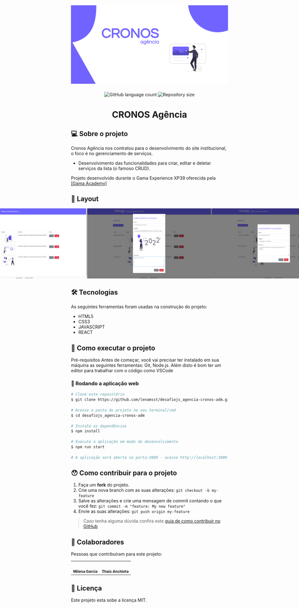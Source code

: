 <h1 align="center">
  <img src="https://github.com/lenamsst/desafiojs_agencia-cronos-adm/blob/main/assets/banner-marketing.png"/>
</h1>

<p align="center">
  <img alt="GitHub language count" src="https://img.shields.io/github/languages/count/lenamsst/desafiojs_agencia-cronos-adm">
  
  
  <img alt="Repository size" src="https://img.shields.io/github/repo-size/lenamsst/desafiojs_agencia-cronos-adm">



</p>

<h1 align="center">CRONOS Agência</h1>

## 💻 Sobre o projeto

Cronos Agência nos contratou para o desenvolvimento do site institucional, o foco é no gerenciamento de serviços.

- Desenvolvimento das funcionalidades para criar, editar e deletar serviços da lista (o famoso CRUD).

Projeto desenvolvido durante o Gama Experience XP39 oferecida pela  <a href="https://www.gama.academy/gama-experience/desenvolvimento-full-stack">[Gama Academy]</a>

## 🎨 Layout

<p align="center" style="display: flex; align-items: flex-start; justify-content: center;">
  <img alt="gamaacademy" title="#gamaacademy" src="./assets/principal.png" width="400px">

  <img alt="gamaacademy" title="#gamaacademy" src="./assets/cadastrar.png" width="400px">
  
  <img alt="gamaacademy" title="#gamaacademy" src="./assets/editar.png" width="400px"> 
</p>

## 🛠 Tecnologias

As seguintes ferramentas foram usadas na construção do projeto:

- HTML5
- CSS3
- JAVASCRIPT
- REACT

## 🚀 Como executar o projeto

Pré-requisitos
Antes de começar, você vai precisar ter instalado em sua máquina as seguintes ferramentas: Git, Node.js. Além disto é bom ter um editor para trabalhar com o código como VSCode


### 🧭 Rodando a aplicação web

```bash
# Clone este repositório
$ git clone https://github.com/lenamsst/desafiojs_agencia-cronos-adm.git

# Acesse a pasta do projeto no seu terminal/cmd
$ cd desafiojs_agencia-cronos-adm

# Instale as dependências
$ npm install

# Execute a aplicação em modo de desenvolvimento
$ npm run start

# A aplicação será aberta na porta:3000 - acesse http://localhost:3000
```

## 😯 Como contribuir para o projeto

1. Faça um **fork** do projeto.
2. Crie uma nova branch com as suas alterações: `git checkout -b my-feature`
3. Salve as alterações e crie uma mensagem de commit contando o que você fez: `git commit -m "feature: My new feature"`
4. Envie as suas alterações: `git push origin my-feature`
> Caso tenha alguma dúvida confira este [guia de como contribuir no GitHub](https://github.com/firstcontributions/first-contributions)

## 🤝 Colaboradores

Pessoas que contribuíram para este projeto:


<table>
  <tr>
    <td align="center"><a href="https://github.com/lenamsst"><img style="border-radius: 50%;" src="https://avatars.githubusercontent.com/u/85361518?v=4" width="100px;" alt=""/><br /><sub><b>Milena Garcia</b></sub></a><br/></td>
    <td align="center"><a href="https://github.com/thaisanchieta"><img style="border-radius: 50%;" src="https://avatars.githubusercontent.com/u/94201352?v=4" width="100px;" alt=""/><br /><sub><b>Thais Anchieta</b></sub></a><br /></td>
  </tr>
</table>
 
## 📝 Licença

Este projeto esta sobe a licença MIT.
